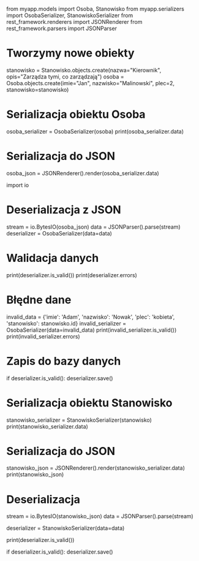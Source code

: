 from myapp.models import Osoba, Stanowisko
from myapp.serializers import OsobaSerializer, StanowiskoSerializer
from rest_framework.renderers import JSONRenderer
from rest_framework.parsers import JSONParser

# Tworzymy nowe obiekty
stanowisko = Stanowisko.objects.create(nazwa="Kierownik", opis="Zarządza tymi, co zarządzają")
osoba = Osoba.objects.create(imie="Jan", nazwisko="Malinowski", plec=2, stanowisko=stanowisko)

# Serializacja obiektu Osoba
osoba_serializer = OsobaSerializer(osoba)
print(osoba_serializer.data)

# Serializacja do JSON
osoba_json = JSONRenderer().render(osoba_serializer.data)

import io

# Deserializacja z JSON
stream = io.BytesIO(osoba_json)
data = JSONParser().parse(stream)
deserializer = OsobaSerializer(data=data)

# Walidacja danych
print(deserializer.is_valid())
print(deserializer.errors)

# Błędne dane
invalid_data = {'imie': 'Adam', 'nazwisko': 'Nowak', 'plec': 'kobieta', 'stanowisko': stanowisko.id}
invalid_serializer = OsobaSerializer(data=invalid_data)
print(invalid_serializer.is_valid())
print(invalid_serializer.errors)

# Zapis do bazy danych
if deserializer.is_valid():
    deserializer.save()

# Serializacja obiektu Stanowisko
stanowisko_serializer = StanowiskoSerializer(stanowisko)
print(stanowisko_serializer.data)

# Serializacja do JSON
stanowisko_json = JSONRenderer().render(stanowisko_serializer.data)
print(stanowisko_json)

# Deserializacja
stream = io.BytesIO(stanowisko_json)
data = JSONParser().parse(stream)

deserializer = StanowiskoSerializer(data=data)

print(deserializer.is_valid())

if deserializer.is_valid():
    deserializer.save()